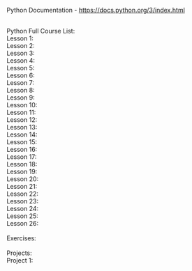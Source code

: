 Python Documentation - https://docs.python.org/3/index.html<br><br>

Python Full Course List:<br>
Lesson 1:<br>
Lesson 2:<br>
Lesson 3:<br>
Lesson 4:<br>
Lesson 5:<br>
Lesson 6:<br>
Lesson 7:<br>
Lesson 8:<br>
Lesson 9:<br>
Lesson 10:<br>
Lesson 11:<br>
Lesson 12:<br>
Lesson 13:<br>
Lesson 14:<br>
Lesson 15:<br>
Lesson 16:<br>
Lesson 17:<br>
Lesson 18:<br>
Lesson 19:<br>
Lesson 20:<br>
Lesson 21:<br>
Lesson 22:<br>
Lesson 23:<br>
Lesson 24:<br>
Lesson 25:<br>
Lesson 26:<br>
<br>
Exercises:<br>
<br>
Projects:<br>
Project 1: <br>